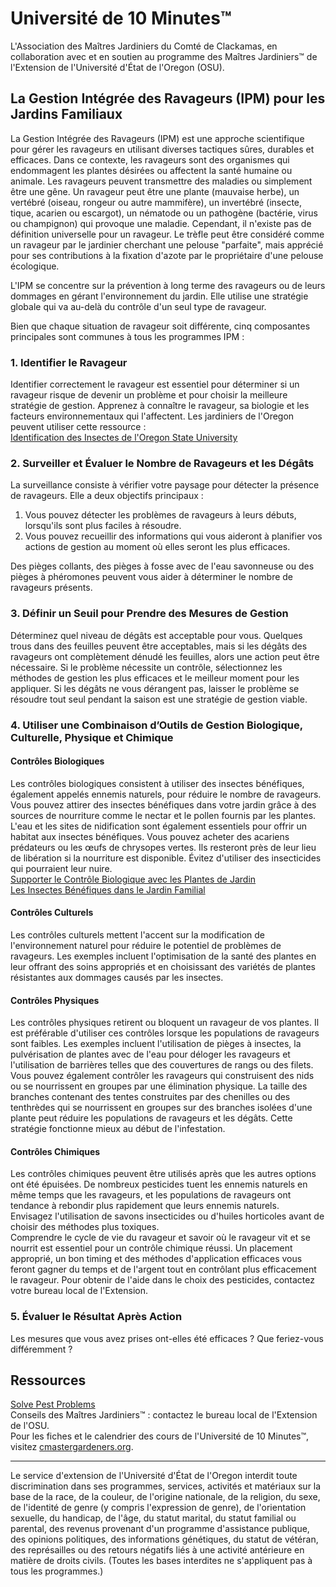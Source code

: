 # Université de 10 Minutes™

L'Association des Maîtres Jardiniers du Comté de Clackamas, en collaboration avec et en soutien au programme des Maîtres Jardiniers™ de l'Extension de l'Université d'État de l'Oregon (OSU).

## La Gestion Intégrée des Ravageurs (IPM) pour les Jardins Familiaux

La Gestion Intégrée des Ravageurs (IPM) est une approche scientifique pour gérer les ravageurs en utilisant diverses tactiques sûres, durables et efficaces. Dans ce contexte, les ravageurs sont des organismes qui endommagent les plantes désirées ou affectent la santé humaine ou animale. Les ravageurs peuvent transmettre des maladies ou simplement être une gêne. Un ravageur peut être une plante (mauvaise herbe), un vertébré (oiseau, rongeur ou autre mammifère), un invertébré (insecte, tique, acarien ou escargot), un nématode ou un pathogène (bactérie, virus ou champignon) qui provoque une maladie. Cependant, il n'existe pas de définition universelle pour un ravageur. Le trèfle peut être considéré comme un ravageur par le jardinier cherchant une pelouse "parfaite", mais apprécié pour ses contributions à la fixation d'azote par le propriétaire d'une pelouse écologique.

L'IPM se concentre sur la prévention à long terme des ravageurs ou de leurs dommages en gérant l'environnement du jardin. Elle utilise une stratégie globale qui va au-delà du contrôle d'un seul type de ravageur.

Bien que chaque situation de ravageur soit différente, cinq composantes principales sont communes à tous les programmes IPM :

### 1. Identifier le Ravageur

Identifier correctement le ravageur est essentiel pour déterminer si un ravageur risque de devenir un problème et pour choisir la meilleure stratégie de gestion. Apprenez à connaître le ravageur, sa biologie et les facteurs environnementaux qui l'affectent. Les jardiniers de l'Oregon peuvent utiliser cette ressource :  
[Identification des Insectes de l'Oregon State University](https://extension.oregonstate.edu/pests-weeds-diseases/insects/insect-identification)

### 2. Surveiller et Évaluer le Nombre de Ravageurs et les Dégâts

La surveillance consiste à vérifier votre paysage pour détecter la présence de ravageurs. Elle a deux objectifs principaux :  

1. Vous pouvez détecter les problèmes de ravageurs à leurs débuts, lorsqu'ils sont plus faciles à résoudre.  
2. Vous pouvez recueillir des informations qui vous aideront à planifier vos actions de gestion au moment où elles seront les plus efficaces.  

Des pièges collants, des pièges à fosse avec de l'eau savonneuse ou des pièges à phéromones peuvent vous aider à déterminer le nombre de ravageurs présents.

### 3. Définir un Seuil pour Prendre des Mesures de Gestion

Déterminez quel niveau de dégâts est acceptable pour vous. Quelques trous dans des feuilles peuvent être acceptables, mais si les dégâts des ravageurs ont complètement dénudé les feuilles, alors une action peut être nécessaire. Si le problème nécessite un contrôle, sélectionnez les méthodes de gestion les plus efficaces et le meilleur moment pour les appliquer. Si les dégâts ne vous dérangent pas, laisser le problème se résoudre tout seul pendant la saison est une stratégie de gestion viable.

### 4. Utiliser une Combinaison d’Outils de Gestion Biologique, Culturelle, Physique et Chimique

#### Contrôles Biologiques

Les contrôles biologiques consistent à utiliser des insectes bénéfiques, également appelés ennemis naturels, pour réduire le nombre de ravageurs. Vous pouvez attirer des insectes bénéfiques dans votre jardin grâce à des sources de nourriture comme le nectar et le pollen fournis par les plantes. L'eau et les sites de nidification sont également essentiels pour offrir un habitat aux insectes bénéfiques. Vous pouvez acheter des acariens prédateurs ou les œufs de chrysopes vertes. Ils resteront près de leur lieu de libération si la nourriture est disponible. Évitez d'utiliser des insecticides qui pourraient leur nuire.  
[Supporter le Contrôle Biologique avec les Plantes de Jardin](https://gardenecology.oregonstate.edu/sites/agscid7/files/gardenecology/gel_brief_2_biocontrol.pdf)  
[Les Insectes Bénéfiques dans le Jardin Familial](https://cmastergardeners.files.wordpress.com/2022/02/beneficial-insects.pdf)

#### Contrôles Culturels

Les contrôles culturels mettent l'accent sur la modification de l'environnement naturel pour réduire le potentiel de problèmes de ravageurs. Les exemples incluent l'optimisation de la santé des plantes en leur offrant des soins appropriés et en choisissant des variétés de plantes résistantes aux dommages causés par les insectes.

#### Contrôles Physiques

Les contrôles physiques retirent ou bloquent un ravageur de vos plantes. Il est préférable d'utiliser ces contrôles lorsque les populations de ravageurs sont faibles. Les exemples incluent l'utilisation de pièges à insectes, la pulvérisation de plantes avec de l'eau pour déloger les ravageurs et l'utilisation de barrières telles que des couvertures de rangs ou des filets.  
Vous pouvez également contrôler les ravageurs qui construisent des nids ou se nourrissent en groupes par une élimination physique. La taille des branches contenant des tentes construites par des chenilles ou des tenthrèdes qui se nourrissent en groupes sur des branches isolées d'une plante peut réduire les populations de ravageurs et les dégâts. Cette stratégie fonctionne mieux au début de l'infestation.

#### Contrôles Chimiques

Les contrôles chimiques peuvent être utilisés après que les autres options ont été épuisées. De nombreux pesticides tuent les ennemis naturels en même temps que les ravageurs, et les populations de ravageurs ont tendance à rebondir plus rapidement que leurs ennemis naturels.  
Envisagez l'utilisation de savons insecticides ou d'huiles horticoles avant de choisir des méthodes plus toxiques.  
Comprendre le cycle de vie du ravageur et savoir où le ravageur vit et se nourrit est essentiel pour un contrôle chimique réussi. Un placement approprié, un bon timing et des méthodes d'application efficaces vous feront gagner du temps et de l'argent tout en contrôlant plus efficacement le ravageur. Pour obtenir de l'aide dans le choix des pesticides, contactez votre bureau local de l'Extension.

### 5. Évaluer le Résultat Après Action

Les mesures que vous avez prises ont-elles été efficaces ? Que feriez-vous différemment ?

## Ressources

[Solve Pest Problems](https://solvepestproblems.oregonstate.edu/)  
Conseils des Maîtres Jardiniers™ : contactez le bureau local de l'Extension de l'OSU.  
Pour les fiches et le calendrier des cours de l'Université de 10 Minutes™, visitez [cmastergardeners.org](https://cmastergardeners.org).

---

Le service d'extension de l'Université d'État de l'Oregon interdit toute discrimination dans ses programmes, services, activités et matériaux sur la base de la race, de la couleur, de l'origine nationale, de la religion, du sexe, de l'identité de genre (y compris l'expression de genre), de l'orientation sexuelle, du handicap, de l'âge, du statut marital, du statut familial ou parental, des revenus provenant d'un programme d'assistance publique, des opinions politiques, des informations génétiques, du statut de vétéran, des représailles ou des retours négatifs liés à une activité antérieure en matière de droits civils. (Toutes les bases interdites ne s'appliquent pas à tous les programmes.)